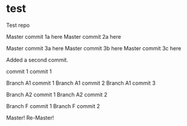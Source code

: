 # test
Test repo

Master commit 1a here
Master commit 2a here

Master commit 3a here
Master commit 3b here
Master commit 3c here

Added a second commit.

commit 1
commit 1

Branch A1 commit 1
Branch A1 commit 2
Branch A1 commit 3

Branch A2 commit 1
Branch A2 commit 2

Branch F commit 1
Branch F commit 2

Master!
Re-Master!


